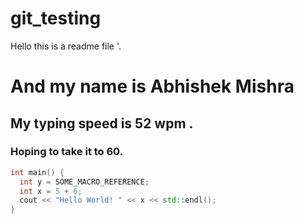 # git_testing

Hello this is a readme file '. 

# And my name is Abhishek Mishra 
## My typing speed is 52 wpm . 
### Hoping to take it to 60. 

```cpp
int main() {
  int y = SOME_MACRO_REFERENCE;
  int x = 5 + 6;
  cout << "Hello World! " << x << std::endl();
}
```
